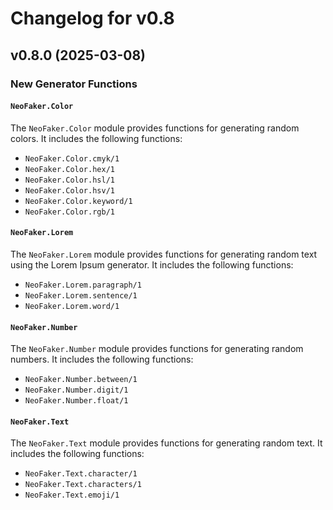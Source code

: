 # Changelog for v0.8

## v0.8.0 (2025-03-08)

### New Generator Functions

#### `NeoFaker.Color`

The `NeoFaker.Color` module provides functions for generating random colors. It includes the
following functions:

- `NeoFaker.Color.cmyk/1`
- `NeoFaker.Color.hex/1`
- `NeoFaker.Color.hsl/1`
- `NeoFaker.Color.hsv/1`
- `NeoFaker.Color.keyword/1`
- `NeoFaker.Color.rgb/1`

#### `NeoFaker.Lorem`

The `NeoFaker.Lorem` module provides functions for generating random text using the Lorem Ipsum
generator. It includes the following functions:

- `NeoFaker.Lorem.paragraph/1`
- `NeoFaker.Lorem.sentence/1`
- `NeoFaker.Lorem.word/1`

#### `NeoFaker.Number`

The `NeoFaker.Number` module provides functions for generating random numbers. It includes the
following functions:

- `NeoFaker.Number.between/1`
- `NeoFaker.Number.digit/1`
- `NeoFaker.Number.float/1`

#### `NeoFaker.Text`

The `NeoFaker.Text` module provides functions for generating random text. It includes the
following functions:

- `NeoFaker.Text.character/1`
- `NeoFaker.Text.characters/1`
- `NeoFaker.Text.emoji/1`
